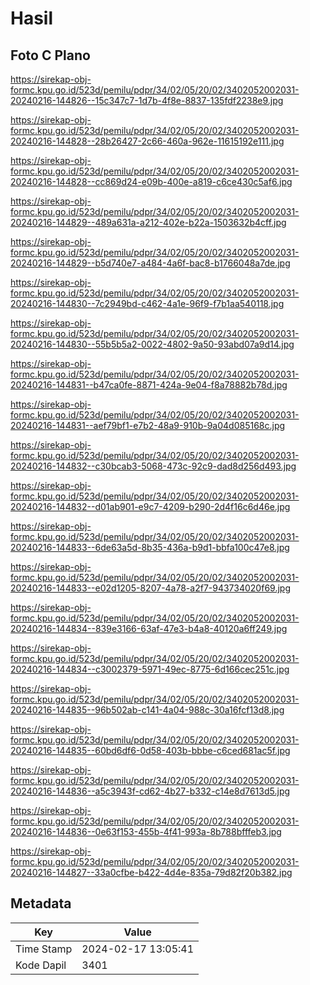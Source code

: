 # Hasil

## Foto C Plano

https://sirekap-obj-formc.kpu.go.id/523d/pemilu/pdpr/34/02/05/20/02/3402052002031-20240216-144826--15c347c7-1d7b-4f8e-8837-135fdf2238e9.jpg

https://sirekap-obj-formc.kpu.go.id/523d/pemilu/pdpr/34/02/05/20/02/3402052002031-20240216-144828--28b26427-2c66-460a-962e-11615192e111.jpg

https://sirekap-obj-formc.kpu.go.id/523d/pemilu/pdpr/34/02/05/20/02/3402052002031-20240216-144828--cc869d24-e09b-400e-a819-c6ce430c5af6.jpg

https://sirekap-obj-formc.kpu.go.id/523d/pemilu/pdpr/34/02/05/20/02/3402052002031-20240216-144829--489a631a-a212-402e-b22a-1503632b4cff.jpg

https://sirekap-obj-formc.kpu.go.id/523d/pemilu/pdpr/34/02/05/20/02/3402052002031-20240216-144829--b5d740e7-a484-4a6f-bac8-b1766048a7de.jpg

https://sirekap-obj-formc.kpu.go.id/523d/pemilu/pdpr/34/02/05/20/02/3402052002031-20240216-144830--7c2949bd-c462-4a1e-96f9-f7b1aa540118.jpg

https://sirekap-obj-formc.kpu.go.id/523d/pemilu/pdpr/34/02/05/20/02/3402052002031-20240216-144830--55b5b5a2-0022-4802-9a50-93abd07a9d14.jpg

https://sirekap-obj-formc.kpu.go.id/523d/pemilu/pdpr/34/02/05/20/02/3402052002031-20240216-144831--b47ca0fe-8871-424a-9e04-f8a78882b78d.jpg

https://sirekap-obj-formc.kpu.go.id/523d/pemilu/pdpr/34/02/05/20/02/3402052002031-20240216-144831--aef79bf1-e7b2-48a9-910b-9a04d085168c.jpg

https://sirekap-obj-formc.kpu.go.id/523d/pemilu/pdpr/34/02/05/20/02/3402052002031-20240216-144832--c30bcab3-5068-473c-92c9-dad8d256d493.jpg

https://sirekap-obj-formc.kpu.go.id/523d/pemilu/pdpr/34/02/05/20/02/3402052002031-20240216-144832--d01ab901-e9c7-4209-b290-2d4f16c6d46e.jpg

https://sirekap-obj-formc.kpu.go.id/523d/pemilu/pdpr/34/02/05/20/02/3402052002031-20240216-144833--6de63a5d-8b35-436a-b9d1-bbfa100c47e8.jpg

https://sirekap-obj-formc.kpu.go.id/523d/pemilu/pdpr/34/02/05/20/02/3402052002031-20240216-144833--e02d1205-8207-4a78-a2f7-943734020f69.jpg

https://sirekap-obj-formc.kpu.go.id/523d/pemilu/pdpr/34/02/05/20/02/3402052002031-20240216-144834--839e3166-63af-47e3-b4a8-40120a6ff249.jpg

https://sirekap-obj-formc.kpu.go.id/523d/pemilu/pdpr/34/02/05/20/02/3402052002031-20240216-144834--c3002379-5971-49ec-8775-6d166cec251c.jpg

https://sirekap-obj-formc.kpu.go.id/523d/pemilu/pdpr/34/02/05/20/02/3402052002031-20240216-144835--96b502ab-c141-4a04-988c-30a16fcf13d8.jpg

https://sirekap-obj-formc.kpu.go.id/523d/pemilu/pdpr/34/02/05/20/02/3402052002031-20240216-144835--60bd6df6-0d58-403b-bbbe-c6ced681ac5f.jpg

https://sirekap-obj-formc.kpu.go.id/523d/pemilu/pdpr/34/02/05/20/02/3402052002031-20240216-144836--a5c3943f-cd62-4b27-b332-c14e8d7613d5.jpg

https://sirekap-obj-formc.kpu.go.id/523d/pemilu/pdpr/34/02/05/20/02/3402052002031-20240216-144836--0e63f153-455b-4f41-993a-8b788bfffeb3.jpg

https://sirekap-obj-formc.kpu.go.id/523d/pemilu/pdpr/34/02/05/20/02/3402052002031-20240216-144827--33a0cfbe-b422-4d4e-835a-79d82f20b382.jpg


## Metadata

| Key        | Value               |
| ---------- | ------------------- |
| Time Stamp | 2024-02-17 13:05:41 |
| Kode Dapil | 3401                |



